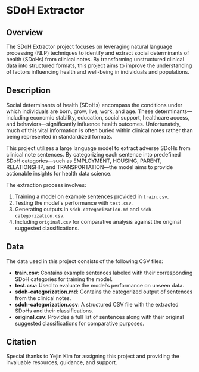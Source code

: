 # SDoH Extractor

## Overview

The SDoH Extractor project focuses on leveraging natural language processing (NLP) techniques to identify and extract social determinants of health (SDoHs) from clinical notes. By transforming unstructured clinical data into structured formats, this project aims to improve the understanding of factors influencing health and well-being in individuals and populations.

## Description

Social determinants of health (SDoHs) encompass the conditions under which individuals are born, grow, live, work, and age. These determinants—including economic stability, education, social support, healthcare access, and behaviors—significantly influence health outcomes. Unfortunately, much of this vital information is often buried within clinical notes rather than being represented in standardized formats.

This project utilizes a large language model to extract adverse SDoHs from clinical note sentences. By categorizing each sentence into predefined SDoH categories—such as EMPLOYMENT, HOUSING, PARENT, RELATIONSHIP, and TRANSPORTATION—the model aims to provide actionable insights for health data science.

The extraction process involves:
1. Training a model on example sentences provided in `train.csv`.
2. Testing the model's performance with `test.csv`.
3. Generating outputs in `sdoh-categorization.md` and `sdoh-categorization.csv`.
4. Including `original.csv` for comparative analysis against the original suggested classifications.

## Data

The data used in this project consists of the following CSV files:

- **train.csv**: Contains example sentences labeled with their corresponding SDoH categories for training the model.
- **test.csv**: Used to evaluate the model’s performance on unseen data.
- **sdoh-categorization.md**: Contains the categorized output of sentences from the clinical notes.
- **sdoh-categorization.csv**: A structured CSV file with the extracted SDoHs and their classifications.
- **original.csv**: Provides a full list of sentences along with their original suggested classifications for comparative purposes.

## Citation

Special thanks to Yejin Kim for assigning this project and providing the invaluable resources, guidance, and support.
